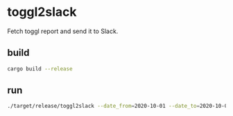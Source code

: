 # toggl2slack
Fetch toggl report and send it to Slack.

## build
```sh
cargo build --release
```

## run
```sh
./target/release/toggl2slack --date_from=2020-10-01 --date_to=2020-10-07 --toggl_token=<TOGGL_TOKEN> --workspace=<WORKSPACE_ID> --toggl_email=<TOGGL_EMAIL>
```
